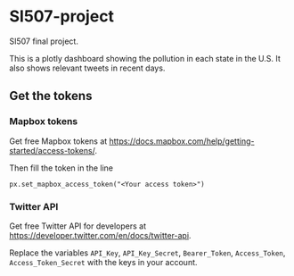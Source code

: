# SI507-project
SI507 final project.

This is a plotly dashboard showing the pollution in each state in the U.S. It also shows relevant tweets in recent days.
## Get the tokens

### Mapbox tokens
Get free Mapbox tokens at https://docs.mapbox.com/help/getting-started/access-tokens/. 

Then fill the token in the line
  
    px.set_mapbox_access_token("<Your access token>")

### Twitter API
Get free Twitter API for developers at https://developer.twitter.com/en/docs/twitter-api.

Replace the variables `API_Key`, `API_Key_Secret`, `Bearer_Token`, `Access_Token`, `Access_Token_Secret` with the keys in your account.
